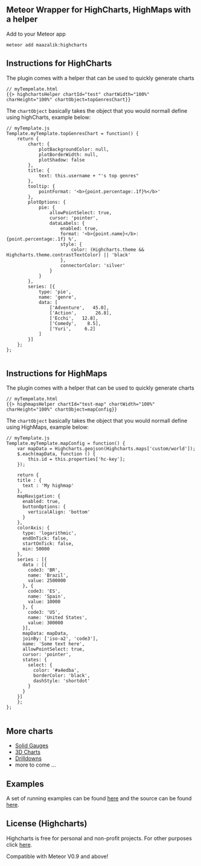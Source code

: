 ## Meteor Wrapper for HighCharts, HighMaps with a helper

Add to your Meteor app

```
meteor add maazalik:highcharts
```

## Instructions for HighCharts

The plugin comes with a helper that can be used to quickly generate charts

```
// myTempmlate.html
{{> highchartsHelper chartId="test" chartWidth="100%" charHeight="100%" chartObject=topGenresChart}}
```

The `chartObject` basically takes the object that you would normall define using highCharts, example below:

```
// myTemplate.js
Template.myTemplate.topGenresChart = function() {
	return {
		chart: {
			plotBackgroundColor: null,
			plotBorderWidth: null,
			plotShadow: false
		},
		title: {
			text: this.username + "'s top genres"
		},
		tooltip: {
			pointFormat: '<b>{point.percentage:.1f}%</b>'
		},
		plotOptions: {
			pie: {
				allowPointSelect: true,
				cursor: 'pointer',
				dataLabels: {
					enabled: true,
					format: '<b>{point.name}</b>: {point.percentage:.1f} %',
					style: {
						color: (Highcharts.theme && Highcharts.theme.contrastTextColor) || 'black'
					},
					connectorColor: 'silver'
				}
			}
		},
		series: [{
			type: 'pie',
			name: 'genre',
			data: [
				['Adventure',   45.0],
				['Action',       26.8],
				['Ecchi',   12.8],
				['Comedy',    8.5],
				['Yuri',     6.2]
			]
		}]
	};
};


```

## Instructions for HighMaps

The plugin comes with a helper that can be used to quickly generate charts

```
// myTempmlate.html
{{> highmapsHelper chartId="test-map" chartWidth="100%" charHeight="100%" chartObject=mapConfig}}
```

The `chartObject` basically takes the object that you would normall define using HighMaps, example below:

```
// myTemplate.js
Template.myTemplate.mapConfig = function() {
	var mapData = Highcharts.geojson(Highcharts.maps['custom/world']);
	$.each(mapData, function () {
		this.id = this.properties['hc-key'];
	});

	return {
  	title : {
      text : 'My highmap'
    },
    mapNavigation: {
      enabled: true,
      buttonOptions: {
        verticalAlign: 'bottom'
      }
    },
    colorAxis: {
      type: 'logarithmic',
      endOnTick: false,
      startOnTick: false,
      min: 50000
    },
    series : [{
      data : [{
      	code3: 'BR',
        name: 'Brazil',
        value: 2500000
      }, {
      	code3: 'ES',
        name: 'Spain',
        value: 10000
      }, {
      	code3: 'US',
        name: 'United States',
        value: 300000
      }],
      mapData: mapData,
      joinBy: ['iso-a2', 'code3'],
      name: 'Some text here',
      allowPointSelect: true,
      cursor: 'pointer',
      states: {
        select: {
          color: '#a4edba',
          borderColor: 'black',
          dashStyle: 'shortdot'
        }
      }
    }]
	};
};


```

## More charts
- [Solid Gauges](https://github.com/MaazAli/highcharts-gauge)
- [3D Charts](https://github.com/MaazAli/highcharts-3d)
- [Drilldowns](https://github.com/ClarenceL/meteor-highcharts-drilldown)
- more to come ...

## Examples
A set of running examples can be found [here](http://highcharts-demo.meteor.com/) and the source can be found [here](https://github.com/jhuenges/highcharts-demo).

## License (Highcharts)

Highcharts is free for personal and non-profit projects. For other purposes click [here](http://shop.highsoft.com/highcharts.html).


Compatible with Meteor V0.9 and above!
